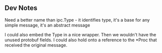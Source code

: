## Dev Notes

Need a better name than ipc.Type - it identifies type, it's a base for any
simple message, it's an abstract message

I could also embed the Type in a nice wrapper. Then we wouldn't have the
unused protobuf fields. I could also hold onto a reference to the *Proc that
received the original message.